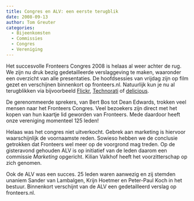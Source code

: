 ```yaml
---
title: Congres en ALV: een eerste terugblik
date: 2008-09-13
author: Tom Greuter
categories: 
  - Bijeenkomsten
  - Commissies
  - Congres
  - Vereniging
---
```

Het succesvolle Fronteers Congres 2008 is helaas al weer achter de rug. We zijn nu druk bezig gedetailleerde verslaggeving te maken, waaronder een overzicht van alle presentaties. De hoofdsessies van vrijdag zijn op film gezet en verschijnen binnenkort op fronteers.nl. Natuurlijk kun je nu al terugblikken via bijvoorbeeld [Flickr](http://www.flickr.com/photos/tags/fronteers2008/), [Technorati](http://technorati.com/search/fronteers2008?authority=n&language=n) of [delicious](http://delicious.com/search?p=forfronteers08).

De gerenommeerde sprekers, van Bert Bos tot Dean Edwards, trokken veel mensen naar het Fronteers Congres. Veel bezoekers zijn direct met het kopen van hun kaartje lid geworden van Fronteers. Mede daardoor heeft onze vereniging momenteel 125 leden!

Helaas was het congres niet uitverkocht. Gebrek aan marketing is hiervoor waarschijnlijk de voornaamste reden. Sowieso hebben we de conclusie getrokken dat Fronteers wel meer op de voorgrond mag treden. Op de gisteravond gehouden ALV is op initiatief van de leden daarom een commissie _Marketing_ opgericht. Kilian Valkhof heeft het voorzitterschap op zich genomen.

Ook de ALV was een succes. 25 leden waren aanwezig en zij stemden unaniem Sander van Lambalgen, Krijn Hoetmer en Peter-Paul Koch in het bestuur. Binnenkort verschijnt van de ALV een gedetailleerd verslag op fronteers.nl.
